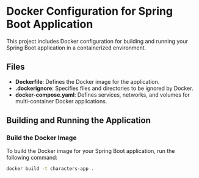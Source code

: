 # Docker Configuration for Spring Boot Application

This project includes Docker configuration for building and running your Spring Boot application in a containerized environment.

## Files

- **Dockerfile**: Defines the Docker image for the application.
- **.dockerignore**: Specifies files and directories to be ignored by Docker.
- **docker-compose.yaml**: Defines services, networks, and volumes for multi-container Docker applications.

## Building and Running the Application

### Build the Docker Image

To build the Docker image for your Spring Boot application, run the following command:

```bash
docker build -t characters-app .